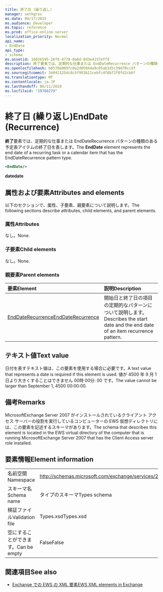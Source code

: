 ```yaml
---
title: 終了日 (繰り返し)
manager: sethgros
ms.date: 09/17/2015
ms.audience: Developer
ms.topic: reference
ms.prod: office-online-server
localization_priority: Normal
api_name:
- EndDate
api_type:
- schema
ms.assetid: 16026595-26f8-4770-8a6d-0d3e4157effd
description: 終了要素では、定期的な仕事または EndDateRecurrence パターンの種類のある予定表アイテムの終了日を表します。
ms.openlocfilehash: b8570a069fc0a2d05044a9c85ab2d5c39d70ccdf
ms.sourcegitcommit: 34041125dc8c5f993b21cebfc4f8b72f0fd2cb6f
ms.translationtype: MT
ms.contentlocale: ja-JP
ms.lasthandoff: 06/11/2018
ms.locfileid: "19760279"
---
```

# <a name="enddate-recurrence"></a><span data-ttu-id="d2107-103">終了日 (繰り返し)</span><span class="sxs-lookup"><span data-stu-id="d2107-103">EndDate (Recurrence)</span></span>

<span data-ttu-id="d2107-104">**終了**要素では、定期的な仕事または EndDateRecurrence パターンの種類のある予定表アイテムの終了日を表します。</span><span class="sxs-lookup"><span data-stu-id="d2107-104">The **EndDate** element represents the end date of a recurring task or a calendar item that has the EndDateRecurrence pattern type.</span></span> 
  
```xml
<EndDate/>
```

 <span data-ttu-id="d2107-105">**date**</span><span class="sxs-lookup"><span data-stu-id="d2107-105">**date**</span></span>
## <a name="attributes-and-elements"></a><span data-ttu-id="d2107-106">属性および要素</span><span class="sxs-lookup"><span data-stu-id="d2107-106">Attributes and elements</span></span>

<span data-ttu-id="d2107-107">以下のセクションで、属性、子要素、親要素について説明します。</span><span class="sxs-lookup"><span data-stu-id="d2107-107">The following sections describe attributes, child elements, and parent elements.</span></span>
  
### <a name="attributes"></a><span data-ttu-id="d2107-108">属性</span><span class="sxs-lookup"><span data-stu-id="d2107-108">Attributes</span></span>

<span data-ttu-id="d2107-109">なし。</span><span class="sxs-lookup"><span data-stu-id="d2107-109">None.</span></span>
  
### <a name="child-elements"></a><span data-ttu-id="d2107-110">子要素</span><span class="sxs-lookup"><span data-stu-id="d2107-110">Child elements</span></span>

<span data-ttu-id="d2107-111">なし。</span><span class="sxs-lookup"><span data-stu-id="d2107-111">None.</span></span>
  
### <a name="parent-elements"></a><span data-ttu-id="d2107-112">親要素</span><span class="sxs-lookup"><span data-stu-id="d2107-112">Parent elements</span></span>

|<span data-ttu-id="d2107-113">**要素**</span><span class="sxs-lookup"><span data-stu-id="d2107-113">**Element**</span></span>|<span data-ttu-id="d2107-114">**説明**</span><span class="sxs-lookup"><span data-stu-id="d2107-114">**Description**</span></span>|
|:-----|:-----|
|[<span data-ttu-id="d2107-115">EndDateRecurrence</span><span class="sxs-lookup"><span data-stu-id="d2107-115">EndDateRecurrence</span></span>](enddaterecurrence.md) <br/> |<span data-ttu-id="d2107-116">開始日と終了日の項目の定期的なパターンについて説明します。</span><span class="sxs-lookup"><span data-stu-id="d2107-116">Describes the start date and the end date of an item recurrence pattern.</span></span>  <br/> |
   
## <a name="text-value"></a><span data-ttu-id="d2107-117">テキスト値</span><span class="sxs-lookup"><span data-stu-id="d2107-117">Text value</span></span>

<span data-ttu-id="d2107-118">日付を表すテキスト値は、この要素を使用する場合に必要です。</span><span class="sxs-lookup"><span data-stu-id="d2107-118">A text value that represents a date is required if this element is used.</span></span> <span data-ttu-id="d2107-119">値が 4500 年 9 月 1 日より大きくすることはできません 00時 00分: 00 です。</span><span class="sxs-lookup"><span data-stu-id="d2107-119">The value cannot be larger than September 1, 4500 00:00:00.</span></span>
  
## <a name="remarks"></a><span data-ttu-id="d2107-120">備考</span><span class="sxs-lookup"><span data-stu-id="d2107-120">Remarks</span></span>

<span data-ttu-id="d2107-121">MicrosoftExchange Server 2007 がインストールされているクライアント アクセス サーバーの役割を実行しているコンピューターの EWS 仮想ディレクトリには、この要素を記述するスキーマがあります。</span><span class="sxs-lookup"><span data-stu-id="d2107-121">The schema that describes this element is located in the EWS virtual directory of the computer that is running MicrosoftExchange Server 2007 that has the Client Access server role installed.</span></span>
  
## <a name="element-information"></a><span data-ttu-id="d2107-122">要素情報</span><span class="sxs-lookup"><span data-stu-id="d2107-122">Element information</span></span>

|||
|:-----|:-----|
|<span data-ttu-id="d2107-123">名前空間</span><span class="sxs-lookup"><span data-stu-id="d2107-123">Namespace</span></span>  <br/> |http://schemas.microsoft.com/exchange/services/2006/types  <br/> |
|<span data-ttu-id="d2107-124">スキーマ名</span><span class="sxs-lookup"><span data-stu-id="d2107-124">Schema name</span></span>  <br/> |<span data-ttu-id="d2107-125">タイプのスキーマ</span><span class="sxs-lookup"><span data-stu-id="d2107-125">Types schema</span></span>  <br/> |
|<span data-ttu-id="d2107-126">検証ファイル</span><span class="sxs-lookup"><span data-stu-id="d2107-126">Validation file</span></span>  <br/> |<span data-ttu-id="d2107-127">Types.xsd</span><span class="sxs-lookup"><span data-stu-id="d2107-127">Types.xsd</span></span>  <br/> |
|<span data-ttu-id="d2107-128">空にすることができます。</span><span class="sxs-lookup"><span data-stu-id="d2107-128">Can be empty</span></span>  <br/> |<span data-ttu-id="d2107-129">False</span><span class="sxs-lookup"><span data-stu-id="d2107-129">False</span></span>  <br/> |
   
## <a name="see-also"></a><span data-ttu-id="d2107-130">関連項目</span><span class="sxs-lookup"><span data-stu-id="d2107-130">See also</span></span>



- [<span data-ttu-id="d2107-131">Exchange での EWS の XML 要素</span><span class="sxs-lookup"><span data-stu-id="d2107-131">EWS XML elements in Exchange</span></span>](ews-xml-elements-in-exchange.md)

